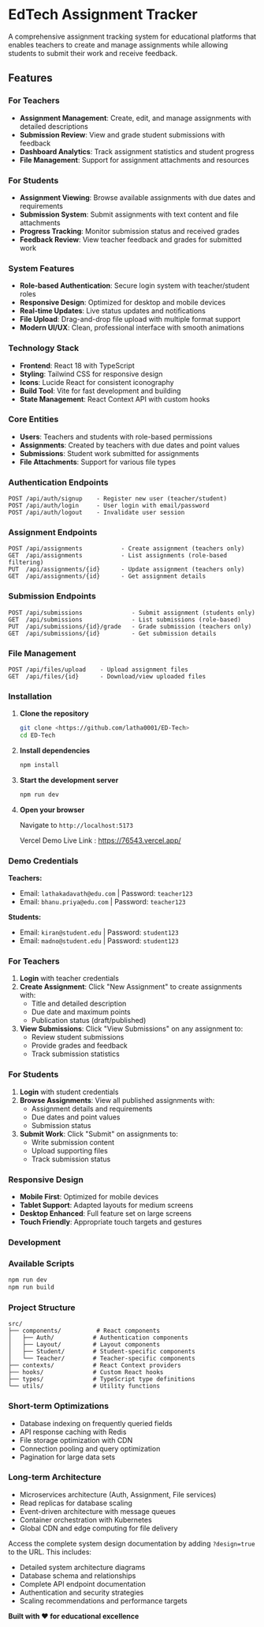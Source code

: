 # EdTech Assignment Tracker

A comprehensive assignment tracking system for educational platforms that enables teachers to create and manage assignments while allowing students to submit their work and receive feedback.

## Features

### For Teachers
- **Assignment Management**: Create, edit, and manage assignments with detailed descriptions
- **Submission Review**: View and grade student submissions with feedback
- **Dashboard Analytics**: Track assignment statistics and student progress
- **File Management**: Support for assignment attachments and resources

### For Students
- **Assignment Viewing**: Browse available assignments with due dates and requirements
- **Submission System**: Submit assignments with text content and file attachments
- **Progress Tracking**: Monitor submission status and received grades
- **Feedback Review**: View teacher feedback and grades for submitted work

### System Features
- **Role-based Authentication**: Secure login system with teacher/student roles
- **Responsive Design**: Optimized for desktop and mobile devices
- **Real-time Updates**: Live status updates and notifications
- **File Upload**: Drag-and-drop file upload with multiple format support
- **Modern UI/UX**: Clean, professional interface with smooth animations

### Technology Stack
- **Frontend**: React 18 with TypeScript
- **Styling**: Tailwind CSS for responsive design
- **Icons**: Lucide React for consistent iconography
- **Build Tool**: Vite for fast development and building
- **State Management**: React Context API with custom hooks

### Core Entities
- **Users**: Teachers and students with role-based permissions
- **Assignments**: Created by teachers with due dates and point values
- **Submissions**: Student work submitted for assignments
- **File Attachments**: Support for various file types

### Authentication Endpoints
```
POST /api/auth/signup    - Register new user (teacher/student)
POST /api/auth/login     - User login with email/password
POST /api/auth/logout    - Invalidate user session
```

### Assignment Endpoints
```
POST /api/assignments           - Create assignment (teachers only)
GET  /api/assignments           - List assignments (role-based filtering)
PUT  /api/assignments/{id}      - Update assignment (teachers only)
GET  /api/assignments/{id}      - Get assignment details
```

### Submission Endpoints
```
POST /api/submissions              - Submit assignment (students only)
GET  /api/submissions              - List submissions (role-based)
PUT  /api/submissions/{id}/grade   - Grade submission (teachers only)
GET  /api/submissions/{id}         - Get submission details
```

### File Management
```
POST /api/files/upload    - Upload assignment files
GET  /api/files/{id}      - Download/view uploaded files
```

### Installation

1. **Clone the repository**
   ```bash
   git clone <https://github.com/latha0001/ED-Tech>
   cd ED-Tech
   ```

2. **Install dependencies**
   ```bash
   npm install
   ```

3. **Start the development server**
   ```bash
   npm run dev
   ```

4. **Open your browser**
   
   Navigate to `http://localhost:5173`
   
   Vercel Demo Live Link : https://76543.vercel.app/

### Demo Credentials

**Teachers:**
- Email: `lathakadavath@edu.com` | Password: `teacher123`
- Email: `bhanu.priya@edu.com` | Password: `teacher123`

**Students:**
- Email: `kiran@student.edu` | Password: `student123`
- Email: `madno@student.edu` | Password: `student123`

### For Teachers

1. **Login** with teacher credentials
2. **Create Assignment**: Click "New Assignment" to create assignments with:
   - Title and detailed description
   - Due date and maximum points
   - Publication status (draft/published)
3. **View Submissions**: Click "View Submissions" on any assignment to:
   - Review student submissions
   - Provide grades and feedback
   - Track submission statistics

### For Students

1. **Login** with student credentials
2. **Browse Assignments**: View all published assignments with:
   - Assignment details and requirements
   - Due dates and point values
   - Submission status
3. **Submit Work**: Click "Submit" on assignments to:
   - Write submission content
   - Upload supporting files
   - Track submission status

### Responsive Design

- **Mobile First**: Optimized for mobile devices
- **Tablet Support**: Adapted layouts for medium screens
- **Desktop Enhanced**: Full feature set on large screens
- **Touch Friendly**: Appropriate touch targets and gestures

### Development

### Available Scripts

```bash
npm run dev      
npm run build    
```

### Project Structure
```
src/
├── components/          # React components
│   ├── Auth/           # Authentication components
│   ├── Layout/         # Layout components
│   ├── Student/        # Student-specific components
│   └── Teacher/        # Teacher-specific components
├── contexts/           # React Context providers
├── hooks/              # Custom React hooks
├── types/              # TypeScript type definitions
└── utils/              # Utility functions
```


### Short-term Optimizations
- Database indexing on frequently queried fields
- API response caching with Redis
- File storage optimization with CDN
- Connection pooling and query optimization
- Pagination for large data sets

### Long-term Architecture
- Microservices architecture (Auth, Assignment, File services)
- Read replicas for database scaling
- Event-driven architecture with message queues
- Container orchestration with Kubernetes
- Global CDN and edge computing for file delivery

Access the complete system design documentation by adding `?design=true` to the URL. This includes:

- Detailed system architecture diagrams
- Database schema and relationships
- Complete API endpoint documentation
- Authentication and security strategies
- Scaling recommendations and performance targets


**Built with ❤️ for educational excellence**
